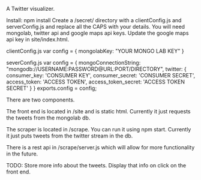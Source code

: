 A Twitter visualizer.

Install:
npm install
Create a /secret/ directory with a clientConfig.js and serverConfig.js and replace all the CAPS with your details. You will need mongolab, twitter api and google maps api keys.
Update the google maps api key in site/index.html.

clientConfig.js
var config = {
  mongolabKey: "YOUR MONGO LAB KEY"
}

severConfig.js
var config = {
  mongoConnectionString: "mongodb://USERNAME:PASSWORD@URL:PORT/DIRECTORY",
  twitter: {
    consumer_key:         'CONSUMER KEY',
    consumer_secret:      'CONSUMER SECRET',
    access_token:         'ACCESS TOKEN',
    access_token_secret:  'ACCESS TOKEN SECRET'
  }
}
exports.config = config;


There are two components.

The front end is located in /site and is static html. Currently it just requests the tweets from the mongolab db.

The scraper is located in /scrape. You can run it using npm start. Currently it just puts tweets from the twitter stream in the db.

There is a rest api in /scrape/server.js which will allow for more functionality in the future.

TODO:
Store more info about the tweets.
Display that info on click on the front end.